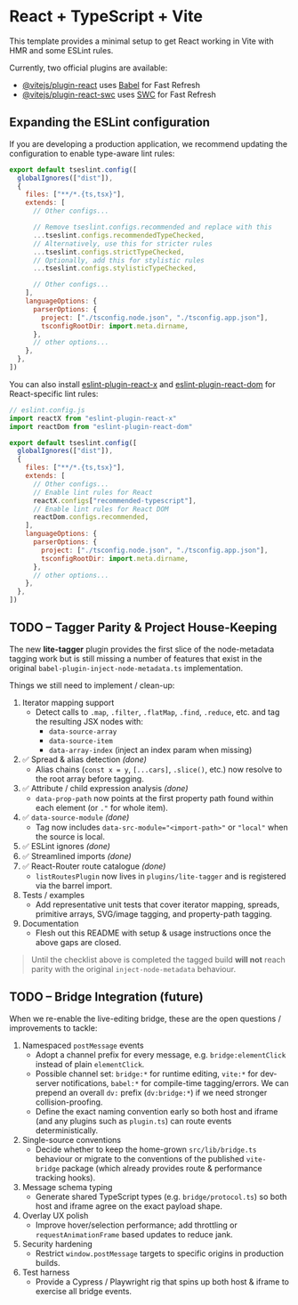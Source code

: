 # React + TypeScript + Vite

This template provides a minimal setup to get React working in Vite with HMR and some ESLint rules.

Currently, two official plugins are available:

- [@vitejs/plugin-react](https://github.com/vitejs/vite-plugin-react/blob/main/packages/plugin-react) uses [Babel](https://babeljs.io/) for Fast Refresh
- [@vitejs/plugin-react-swc](https://github.com/vitejs/vite-plugin-react/blob/main/packages/plugin-react-swc) uses [SWC](https://swc.rs/) for Fast Refresh

## Expanding the ESLint configuration

If you are developing a production application, we recommend updating the configuration to enable type-aware lint rules:

```js
export default tseslint.config([
  globalIgnores(["dist"]),
  {
    files: ["**/*.{ts,tsx}"],
    extends: [
      // Other configs...

      // Remove tseslint.configs.recommended and replace with this
      ...tseslint.configs.recommendedTypeChecked,
      // Alternatively, use this for stricter rules
      ...tseslint.configs.strictTypeChecked,
      // Optionally, add this for stylistic rules
      ...tseslint.configs.stylisticTypeChecked,

      // Other configs...
    ],
    languageOptions: {
      parserOptions: {
        project: ["./tsconfig.node.json", "./tsconfig.app.json"],
        tsconfigRootDir: import.meta.dirname,
      },
      // other options...
    },
  },
])
```

You can also install [eslint-plugin-react-x](https://github.com/Rel1cx/eslint-react/tree/main/packages/plugins/eslint-plugin-react-x) and [eslint-plugin-react-dom](https://github.com/Rel1cx/eslint-react/tree/main/packages/plugins/eslint-plugin-react-dom) for React-specific lint rules:

```js
// eslint.config.js
import reactX from "eslint-plugin-react-x"
import reactDom from "eslint-plugin-react-dom"

export default tseslint.config([
  globalIgnores(["dist"]),
  {
    files: ["**/*.{ts,tsx}"],
    extends: [
      // Other configs...
      // Enable lint rules for React
      reactX.configs["recommended-typescript"],
      // Enable lint rules for React DOM
      reactDom.configs.recommended,
    ],
    languageOptions: {
      parserOptions: {
        project: ["./tsconfig.node.json", "./tsconfig.app.json"],
        tsconfigRootDir: import.meta.dirname,
      },
      // other options...
    },
  },
])
```

## TODO – Tagger Parity & Project House-Keeping

The new **lite-tagger** plugin provides the first slice of the node-metadata tagging work but is still missing a number of features that exist in the original `babel-plugin-inject-node-metadata.ts` implementation.

Things we still need to implement / clean-up:

1. Iterator mapping support
   - Detect calls to `.map`, `.filter`, `.flatMap`, `.find`, `.reduce`, etc. and tag the resulting JSX nodes with:
     - `data-source-array`
     - `data-source-item`
     - `data-array-index` (inject an index param when missing)
2. ✅ Spread & alias detection _(done)_
   - Alias chains (`const x = y`, `[...cars]`, `.slice()`, etc.) now resolve to the root array before tagging.
3. ✅ Attribute / child expression analysis _(done)_
   - `data-prop-path` now points at the first property path found within each element (or `."` for whole item).
4. ✅ `data-source-module` _(done)_
   - Tag now includes `data-src-module="<import-path>"` or `"local"` when the source is local.
5. ✅ ESLint ignores _(done)_
6. ✅ Streamlined imports _(done)_
7. ✅ React-Router route catalogue _(done)_
   - `listRoutesPlugin` now lives in `plugins/lite-tagger` and is registered via the barrel import.
8. Tests / examples
   - Add representative unit tests that cover iterator mapping, spreads, primitive arrays, SVG/image tagging, and property-path tagging.
9. Documentation
   - Flesh out this README with setup & usage instructions once the above gaps are closed.

> Until the checklist above is completed the tagged build **will not** reach parity with the original `inject-node-metadata` behaviour.

## TODO – Bridge Integration (future)

When we re-enable the live-editing bridge, these are the open questions / improvements to tackle:

1. Namespaced `postMessage` events
   - Adopt a channel prefix for every message, e.g. `bridge:elementClick` instead of plain `elementClick`.
   - Possible channel set: `bridge:*` for runtime editing, `vite:*` for dev-server notifications, `babel:*` for compile-time tagging/errors. We can prepend an overall `dv:` prefix (`dv:bridge:*`) if we need stronger collision-proofing.
   - Define the exact naming convention early so both host and iframe (and any plugins such as `plugin.ts`) can route events deterministically.
2. Single-source conventions
   - Decide whether to keep the home-grown `src/lib/bridge.ts` behaviour or migrate to the conventions of the published `vite-bridge` package (which already provides route & performance tracking hooks).
3. Message schema typing
   - Generate shared TypeScript types (e.g. `bridge/protocol.ts`) so both host and iframe agree on the exact payload shape.
4. Overlay UX polish
   - Improve hover/selection performance; add throttling or `requestAnimationFrame` based updates to reduce jank.
5. Security hardening
   - Restrict `window.postMessage` targets to specific origins in production builds.
6. Test harness
   - Provide a Cypress / Playwright rig that spins up both host & iframe to exercise all bridge events.

